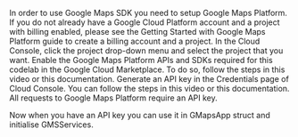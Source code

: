 In order to use Google Maps SDK you need to setup Google Maps Platform. If you do not already have a Google Cloud Platform account and a project with billing enabled, please see the Getting Started with Google Maps Platform guide to create a billing account and a project.
In the Cloud Console, click the project drop-down menu and select the project that you want.
Enable the Google Maps Platform APIs and SDKs required for this codelab in the Google Cloud Marketplace. To do so, follow the steps in this video or this documentation.
Generate an API key in the Credentials page of Cloud Console. You can follow the steps in this video or this documentation. All requests to Google Maps Platform require an API key. 

Now when you have an API key you can use it in GMapsApp struct and initialise GMSServices.
